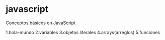 # javascript
Conceptos básicos en JavaScript

1.hola-mundo
2.variables
3.objetos literales
4.arrays(arreglos)
5.funciones
